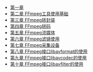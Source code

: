 - [第一章](chapter1.md)
- [第二章 FFmpeg工具使用基础](chapter2.md)
- [第三章 FFmpeg转封装](chapter3.md)
- [第四章 FFmpeg转码]()
- [第五章 FFmpeg流媒体]()
- [第六章 FFmpeg滤镜使用]()
- [第七章 FFmpeg采集设备]()
- [第八章 FFmpeg接口libavformat的使用](chapter8.md)
- [第九章 FFmpeg接口libavcodec的使用](chapter9.md)
- [第十章 FFmpeg接口libavfilter的使用](chapter10.md)

